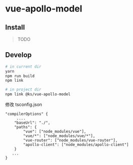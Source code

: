 # vue-apollo-model

## Install

> TODO

## Develop

```bash
# in current dir
yarn
npm run build
npm link

# in project dir
npm link @ks/vue-apollo-model

```

修改 tsconfig.json

```
"compilerOptions" {
     ....
    "baseUrl": "./",
    "paths": {
        "vue": ["node_modules/vue"],
        "vue/*": ["node_modules/vue/*"],
        "vue-router": ["node_modules/vue-router"],
        "apollo-client": ["node_modules/apollo-client"]
    }
   ...
}

```
